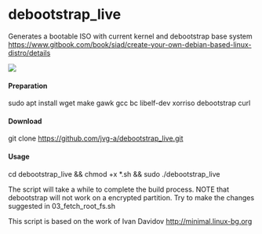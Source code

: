 # debootstrap_live
Generates a bootable ISO with current kernel and debootstrap base system
https://www.gitbook.com/book/siad/create-your-own-debian-based-linux-distro/details

<img src="DebTrapLinux.png">

<h4>Preparation</h4>

sudo apt install wget make gawk gcc bc libelf-dev xorriso debootstrap curl

<h4>Download</h4>

git clone https://github.com/jvg-a/debootstrap_live.git

<h4>Usage</h4>

cd debootstrap_live &&
chmod +x *.sh &&
sudo ./debootstrap_live



The script will take a while to complete the build process.
NOTE that debootstrap will not work on a encrypted partition. 
Try to make the changes suggested in 03_fetch_root_fs.sh 

This script is based on the work of Ivan Davidov http://minimal.linux-bg.org
